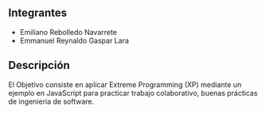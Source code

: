 Integrantes
- 
* Emiliano Rebolledo Navarrete
* Emmanuel Reynaldo Gaspar Lara

Descripción
- 
El Objetivo consiste en aplicar Extreme Programming (XP) mediante un ejemplo en JavaScript para practicar trabajo colaborativo, buenas prácticas de ingeniería de software.
